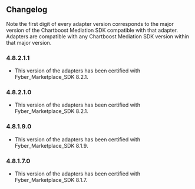 ## Changelog

Note the first digit of every adapter version corresponds to the major version of the Chartboost Mediation SDK compatible with that adapter. 
Adapters are compatible with any Chartboost Mediation SDK version within that major version.

### 4.8.2.1.1
- This version of the adapters has been certified with Fyber_Marketplace_SDK 8.2.1.

### 4.8.2.1.0
- This version of the adapters has been certified with Fyber_Marketplace_SDK 8.2.1.

### 4.8.1.9.0
- This version of the adapters has been certified with Fyber_Marketplace_SDK 8.1.9.

### 4.8.1.7.0
- This version of the adapters has been certified with Fyber_Marketplace_SDK 8.1.7.
